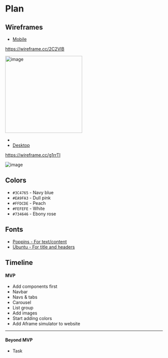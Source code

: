 # Plan

## Wireframes
* [Mobile]()

https://wireframe.cc/2C2VlB

<img width="246" alt="image" src="https://github.com/dayanisc7709/sep10-freedom-project/assets/146861844/7699523b-1365-4f13-a102-ef7438c9e261">

* 
* [Desktop]()

https://wireframe.cc/g1rrTI

![image](https://github.com/dayanisc7709/sep10-freedom-project/assets/146861844/879badae-fdf3-40ae-95d4-2320e725c160)


## Colors
* `#3C4765` - Navy blue
* `#EA9FA3` - Dull pink
* `#FFDCDE` - Peach
* `#FEFEFE` - White
* `#734646` - Ebony rose

## Fonts
* [Poppins - For text/content](https://fonts.google.com/specimen/Poppins?preview.text=fashion&preview.size=20)
* [Ubuntu - For title and headers](https://fonts.google.com/specimen/Ubuntu?preview.text=Fashion)

## Timeline

#### MVP

* Add components first
* Navbar
* Navs & tabs
* Carousel
* List group
* Add images
* Start adding colors
* Add Aframe simulator to website

---

#### Beyond MVP

* Task
